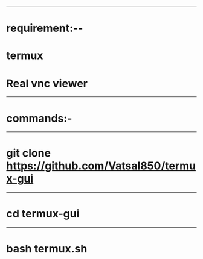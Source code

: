 ___________
# requirement:--
# termux
# Real vnc viewer
-----------------
# commands:-
__________________
# git clone https://github.com/Vatsal850/termux-gui
-----------------------------------------------------
# cd termux-gui
_______________
# bash termux.sh
